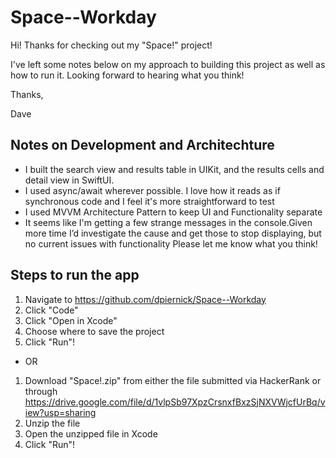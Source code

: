 # Space--Workday

Hi! Thanks for checking out my "Space!" project!

I've left some notes below on my approach to building this project as well as how to run it. Looking forward to hearing what you think!

Thanks,

Dave


## Notes on Development and Architechture
- I built the search view and results table in UIKit, and the results cells and detail view in SwiftUI.
- I used async/await wherever possible. I love how it reads as if synchronous code and I feel it's more straightforward to test
- I used MVVM Architecture Pattern to keep UI and Functionality separate
- It seems like I'm getting a few strange messages in the console.Given more time I’d investigate the cause and get those to stop displaying, but no current issues with functionality
Please let me know what you think!

## Steps to run the app
1. Navigate to https://github.com/dpiernick/Space--Workday
2. Click "Code"
3. Click "Open in Xcode"
4. Choose where to save the project
5. Click "Run"!
 - OR
1. Download "Space!.zip" from either the file submitted via HackerRank or through https://drive.google.com/file/d/1vlpSb97XpzCrsnxfBxzSjNXVWjcfUrBq/view?usp=sharing
2. Unzip the file
3. Open the unzipped file in Xcode
4. Click "Run"!
